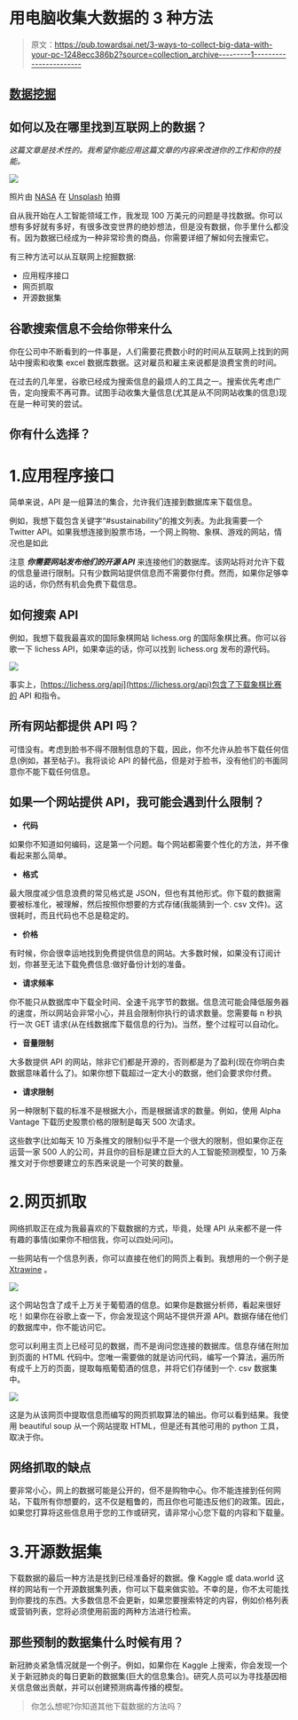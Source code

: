 # 用电脑收集大数据的 3 种方法

> 原文：<https://pub.towardsai.net/3-ways-to-collect-big-data-with-your-pc-1248ecc386b2?source=collection_archive---------1----------------------->

## [数据挖掘](https://towardsai.net/p/category/data-mining)

## 如何以及在哪里找到互联网上的数据？

*这篇文章是技术性的。我希望你能应用这篇文章的内容来改进你的工作和你的技能。*

![](img/ef32557c0139803e3a44db011b93f262.png)

照片由 [NASA](https://unsplash.com/@nasa?utm_source=medium&utm_medium=referral) 在 [Unsplash](https://unsplash.com?utm_source=medium&utm_medium=referral) 拍摄

自从我开始在人工智能领域工作，我发现 100 万美元的问题是寻找数据。你可以想有多好就有多好，有很多改变世界的绝妙想法，但是没有数据，你手里什么都没有。因为数据已经成为一种非常珍贵的商品，你需要详细了解如何去搜索它。

有三种方法可以从互联网上挖掘数据:

*   应用程序接口
*   网页抓取
*   开源数据集

## 谷歌搜索信息不会给你带来什么

你在公司中不断看到的一件事是，人们需要花费数小时的时间从互联网上找到的网站中搜索和收集 excel 数据库数据。这对雇员和雇主来说都是浪费宝贵的时间。

在过去的几年里，谷歌已经成为搜索信息的最烦人的工具之一。搜索优先考虑广告，定向搜索不再可靠。试图手动收集大量信息(尤其是从不同网站收集的信息)现在是一种可笑的尝试。

## 你有什么选择？

# 1.应用程序接口

简单来说，API 是一组算法的集合，允许我们连接到数据库来下载信息。

例如，我想下载包含关键字“#sustainability”的推文列表。为此我需要一个 Twitter API。如果我想连接到股票市场，一个网上购物、象棋、游戏的网站，情况也是如此

注意 ***你需要网站发布他们的开源 API*** 来连接他们的数据库。该网站将对允许下载的信息量进行限制。只有少数网站提供信息而不需要你付费。然而，如果你足够幸运的话，你仍然有机会免费下载信息。

## 如何搜索 API

例如，我想下载我最喜欢的国际象棋网站 lichess.org 的国际象棋比赛。你可以谷歌一下 lichess API，如果幸运的话，你可以找到 lichess.org 发布的源代码。

![](img/7a9483910b22040d893f5377708018b4.png)

事实上，[https://lichess.org/api](https://lichess.org/api)包含了下载象棋比赛的 API 和指令。

## 所有网站都提供 API 吗？

可惜没有。考虑到脸书不得不限制信息的下载，因此，你不允许从脸书下载任何信息(例如，甚至帖子)。我将谈论 API 的替代品，但是对于脸书，没有他们的书面同意你不能下载任何信息。

## 如果一个网站提供 API，我可能会遇到什么限制？

*   **代码**

如果你不知道如何编码，这是第一个问题。每个网站都需要个性化的方法，并不像看起来那么简单。

*   **格式**

最大限度减少信息浪费的常见格式是 JSON，但也有其他形式。你下载的数据需要被标准化，被理解，然后按照你想要的方式存储(我能猜到一个. csv 文件)。这很耗时，而且代码也不总是稳定的。

*   **价格**

有时候，你会很幸运地找到免费提供信息的网站。大多数时候，如果没有订阅计划，你甚至无法下载免费信息:做好备份计划的准备。

*   **请求频率**

你不能只从数据库中下载全时间、全速千兆字节的数据。信息流可能会降低服务器的速度，所以网站会非常小心，并且会限制你执行的请求数量。您需要每 n 秒执行一次 GET 请求(从在线数据库下载信息的行为)。当然，整个过程可以自动化。

*   **音量限制**

大多数提供 API 的网站，除非它们都是开源的，否则都是为了盈利(现在你明白卖数据意味着什么了)。如果你想下载超过一定大小的数据，他们会要求你付费。

*   **请求限制**

另一种限制下载的标准不是根据大小，而是根据请求的数量。例如，使用 Alpha Vantage 下载历史股票价格的限制是每天 500 次请求。

这些数字(比如每天 10 万条推文的限制)似乎不是一个很大的限制，但如果你正在运营一家 500 人的公司，并且你的目标是建立巨大的人工智能预测模型，10 万条推文对于你想要建立的东西来说是一个可笑的数量。

# 2.网页抓取

网络抓取正在成为我最喜欢的下载数据的方式，毕竟，处理 API 从来都不是一件有趣的事情(如果你不相信我，你可以四处问问)。

一些网站有一个信息列表，你可以直接在他们的网页上看到。我想用的一个例子是 [Xtrawine](https://www.xtrawine.com/en) 。

![](img/d9e41de022274ac03e3258cdf6ffa972.png)

这个网站包含了成千上万关于葡萄酒的信息。如果你是数据分析师，看起来很好吃！如果你在谷歌上查一下，你会发现这个网站不提供开源 API。数据存储在他们的数据库中，你不能访问它。

您可以利用主页上已经可见的数据，而不是询问您连接的数据库。信息存储在附加到页面的 HTML 代码中。您唯一需要做的就是访问代码，编写一个算法，遍历所有成千上万的页面，提取每瓶葡萄酒的信息，并将它们存储到一个. csv 数据集中。

![](img/fa35a306e9cad88304b104b1a1fc20da.png)

这是为从该网页中提取信息而编写的网页抓取算法的输出。你可以看到结果。我使用 beautiful soup 从一个网站提取 HTML，但是还有其他可用的 python 工具，取决于你。

## 网络抓取的缺点

要非常小心，网上的数据可能是公开的，但不是购物中心。你不能连接到任何网站，下载所有你想要的，这不仅是粗鲁的，而且你也可能违反他们的政策。因此，如果您打算将这些信息用于您的工作或研究，请非常小心您下载的内容和下载量。

# 3.开源数据集

下载数据的最后一种方法是找到已经准备好的数据。像 Kaggle 或 data.world 这样的网站有一个开源数据集列表，你可以下载来做实验。不幸的是，你不太可能找到你要找的东西。大多数信息不会更新，如果您要搜索特定的内容，例如价格列表或营销列表，您将必须使用前面的两种方法进行检索。

## 那些预制的数据集什么时候有用？

新冠肺炎紧急情况就是一个例子。例如，如果你在 Kaggle 上搜索，你会发现一个关于新冠肺炎的每日更新的数据集(巨大的信息集合)。研究人员可以为寻找基因相关信息做出贡献，并可以创建预测病毒传播的模型。

> 你怎么想呢?你知道其他下载数据的方法吗？